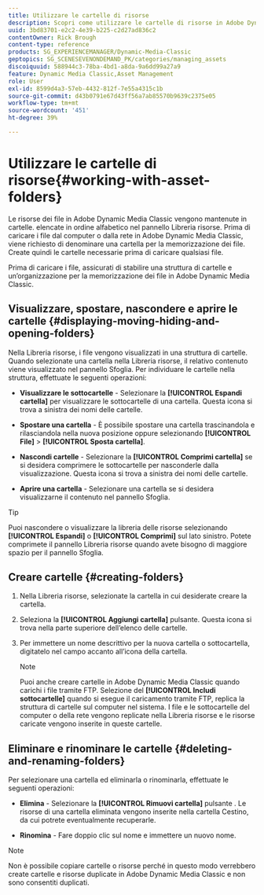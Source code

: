 ```yaml
---
title: Utilizzare le cartelle di risorse
description: Scopri come utilizzare le cartelle di risorse in Adobe Dynamic Media Classic.
uuid: 3bd83701-e2c2-4e39-b225-c2d27ad836c2
contentOwner: Rick Brough
content-type: reference
products: SG_EXPERIENCEMANAGER/Dynamic-Media-Classic
geptopics: SG_SCENESEVENONDEMAND_PK/categories/managing_assets
discoiquuid: 588944c3-78ba-4bd1-a8da-9a6dd99a27a9
feature: Dynamic Media Classic,Asset Management
role: User
exl-id: 8599d4a3-57eb-4432-812f-7e55a4315c1b
source-git-commit: d43b0791e67d43ff56a7ab85570b9639c2375e05
workflow-type: tm+mt
source-wordcount: '451'
ht-degree: 39%

---
```


# Utilizzare le cartelle di risorse{#working-with-asset-folders}

Le risorse dei file in Adobe Dynamic Media Classic vengono mantenute in cartelle. elencate in ordine alfabetico nel pannello Libreria risorse. Prima di caricare i file dal computer o dalla rete in Adobe Dynamic Media Classic, viene richiesto di denominare una cartella per la memorizzazione dei file. Create quindi le cartelle necessarie prima di caricare qualsiasi file. 

Prima di caricare i file, assicurati di stabilire una struttura di cartelle e un’organizzazione per la memorizzazione dei file in Adobe Dynamic Media Classic.

## Visualizzare, spostare, nascondere e aprire le cartelle {#displaying-moving-hiding-and-opening-folders}

Nella Libreria risorse, i file vengono visualizzati in una struttura di cartelle. Quando selezionate una cartella nella Libreria risorse, il relativo contenuto viene visualizzato nel pannello Sfoglia. Per individuare le cartelle nella struttura, effettuate le seguenti operazioni:

* **Visualizzare le sottocartelle** - Selezionare la **[!UICONTROL Espandi cartella]** per visualizzare le sottocartelle di una cartella. Questa icona si trova a sinistra dei nomi delle cartelle.

* **Spostare una cartella** - È possibile spostare una cartella trascinandola e rilasciandola nella nuova posizione oppure selezionando **[!UICONTROL File]** > **[!UICONTROL Sposta cartella]**.

* **Nascondi cartelle** - Selezionare la **[!UICONTROL Comprimi cartella]** se si desidera comprimere le sottocartelle per nasconderle dalla visualizzazione. Questa icona si trova a sinistra dei nomi delle cartelle.

* **Aprire una cartella** - Selezionare una cartella se si desidera visualizzarne il contenuto nel pannello Sfoglia.

>[!TIP]
>
>Puoi nascondere o visualizzare la libreria delle risorse selezionando **[!UICONTROL Espandi]** o **[!UICONTROL Comprimi]** sul lato sinistro. Potete comprimete il pannello Libreria risorse quando avete bisogno di maggiore spazio per il pannello Sfoglia.

## Creare cartelle {#creating-folders}

1. Nella Libreria risorse, selezionate la cartella in cui desiderate creare la cartella.
1. Seleziona la **[!UICONTROL Aggiungi cartella]** pulsante. Questa icona si trova nella parte superiore dell’elenco delle cartelle.
1. Per immettere un nome descrittivo per la nuova cartella o sottocartella, digitatelo nel campo accanto all’icona della cartella.

   >[!NOTE]
   >
   >Puoi anche creare cartelle in Adobe Dynamic Media Classic quando carichi i file tramite FTP. Selezione del **[!UICONTROL Includi sottocartelle]** quando si esegue il caricamento tramite FTP, replica la struttura di cartelle sul computer nel sistema. I file e le sottocartelle del computer o della rete vengono replicate nella Libreria risorse e le risorse caricate vengono inserite in queste cartelle.

## Eliminare e rinominare le cartelle {#deleting-and-renaming-folders}

Per selezionare una cartella ed eliminarla o rinominarla, effettuate le seguenti operazioni:

* **Elimina** - Selezionare la **[!UICONTROL Rimuovi cartella]** pulsante . Le risorse di una cartella eliminata vengono inserite nella cartella Cestino, da cui potrete eventualmente recuperarle.

* **Rinomina** - Fare doppio clic sul nome e immettere un nuovo nome.

>[!NOTE]
>
>Non è possibile copiare cartelle o risorse perché in questo modo verrebbero create cartelle e risorse duplicate in Adobe Dynamic Media Classic e non sono consentiti duplicati.
